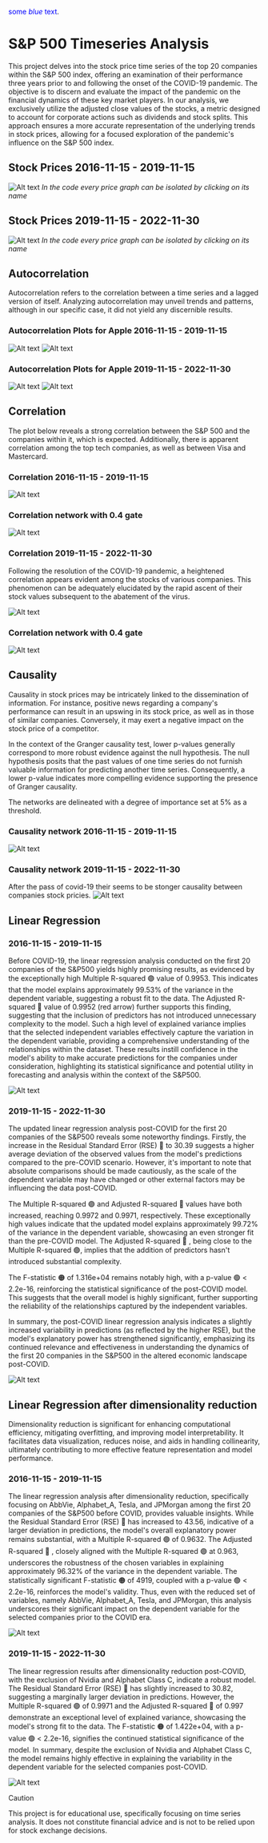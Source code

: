 <span style="color:blue">some *blue* text</span>.
# S&P 500 Timeseries Analysis

This project delves into the stock price time series of the top 20 companies within the S&P 500 index, offering an examination of their performance three years prior to and following the onset of the COVID-19 pandemic. The objective is to discern and evaluate the impact of the pandemic on the financial dynamics of these key market players. In our analysis, we exclusively utilize the adjusted close values of the stocks, a metric designed to account for corporate actions such as dividends and stock splits. This approach ensures a more accurate representation of the underlying trends in stock prices, allowing for a focused exploration of the pandemic's influence on the S&P 500 index.

## Stock Prices 2016-11-15 - 2019-11-15

![Alt text](https://github.com/Kalatz/Sp500_timeseries_covid/blob/main/Plots/1.png)
*In the code every price graph can be isolated by clicking on its name*

## Stock Prices 2019-11-15 - 2022-11-30

![Alt text](https://github.com/Kalatz/Sp500_timeseries_covid/blob/main/Plots/2.png)
*In the code every price graph can be isolated by clicking on its name*
## Autocorrelation

Autocorrelation refers to the correlation between a time series and a lagged version of itself. Analyzing autocorrelation may unveil trends and patterns, although in our specific case, it did not yield any discernible results.

### Autocorrelation Plots for Apple 2016-11-15 - 2019-11-15

![Alt text](https://github.com/Kalatz/Sp500_timeseries_covid/blob/main/Plots/3.png)
![Alt text](https://github.com/Kalatz/Sp500_timeseries_covid/blob/main/Plots/4.png)

### Autocorrelation Plots for Apple 2019-11-15 - 2022-11-30

![Alt text](https://github.com/Kalatz/Sp500_timeseries_covid/blob/main/Plots/5.png)
![Alt text](https://github.com/Kalatz/Sp500_timeseries_covid/blob/main/Plots/6.png)

## Correlation

The plot below reveals a strong correlation between the S&P 500 and the companies within it, which is expected. Additionally, there is apparent correlation among the top tech companies, as well as between Visa and Mastercard.

### Correlation 2016-11-15 - 2019-11-15

![Alt text](https://github.com/Kalatz/Sp500_timeseries_covid/blob/main/Plots/7.png)
### Correlation network with 0.4 gate
![Alt text](https://github.com/Kalatz/Sp500_timeseries_covid/blob/main/Plots/8.png)

### Correlation 2019-11-15 - 2022-11-30

Following the resolution of the COVID-19 pandemic, a heightened correlation appears evident among the stocks of various companies. This phenomenon can be adequately elucidated by the rapid ascent of their stock values subsequent to the abatement of the virus.

![Alt text](https://github.com/Kalatz/Sp500_timeseries_covid/blob/main/Plots/9.png)

### Correlation network with 0.4 gate

![Alt text](https://github.com/Kalatz/Sp500_timeseries_covid/blob/main/Plots/10.png)

## Causality

Causality in stock prices may be intricately linked to the dissemination of information. For instance, positive news regarding a company's performance can result in an upswing in its stock price, as well as in those of similar companies. Conversely, it may exert a negative impact on the stock price of a competitor.

In the context of the Granger causality test, lower p-values generally correspond to more robust evidence against the null hypothesis. The null hypothesis posits that the past values of one time series do not furnish valuable information for predicting another time series. Consequently, a lower p-value indicates more compelling evidence supporting the presence of Granger causality.

The networks are delineated with a degree of importance set at 5% as a threshold.
### Causality network 2016-11-15 - 2019-11-15

![Alt text](https://github.com/Kalatz/Sp500_timeseries_covid/blob/main/Plots/11.png)

### Causality network 2019-11-15 - 2022-11-30
After the pass of covid-19 their seems to be stonger causality between companies stock pricies.
![Alt text](https://github.com/Kalatz/Sp500_timeseries_covid/blob/main/Plots/12.png)

## Linear Regression

### 2016-11-15 - 2019-11-15

Before COVID-19, the linear regression analysis conducted on the first 20 companies of the S&P500 yields highly promising results, as evidenced by the exceptionally high Multiple R-squared 🟣 value of 0.9953. This indicates that the model explains approximately 99.53% of the variance in the dependent variable, suggesting a robust fit to the data. The Adjusted R-squared 🔴  value of 0.9952 (red arrow) further supports this finding, suggesting that the inclusion of predictors has not introduced unnecessary complexity to the model. Such a high level of explained variance implies that the selected independent variables effectively capture the variation in the dependent variable, providing a comprehensive understanding of the relationships within the dataset. These results instill confidence in the model's ability to make accurate predictions for the companies under consideration, highlighting its statistical significance and potential utility in forecasting and analysis within the context of the S&P500.

![Alt text](https://github.com/Kalatz/Sp500_timeseries_covid/blob/main/Plots/adjusted%20rsquare.png)

### 2019-11-15 - 2022-11-30

The updated linear regression analysis post-COVID for the first 20 companies of the S&P500 reveals some noteworthy findings. Firstly, the increase in the Residual Standard Error (RSE) 🔵 to 30.39 suggests a higher average deviation of the observed values from the model's predictions compared to the pre-COVID scenario. However, it's important to note that absolute comparisons should be made cautiously, as the scale of the dependent variable may have changed or other external factors may be influencing the data post-COVID.

The Multiple R-squared 🟣 and Adjusted R-squared 🔴 values have both increased, reaching 0.9972 and 0.9971, respectively. These exceptionally high values indicate that the updated model explains approximately 99.72% of the variance in the dependent variable, showcasing an even stronger fit than the pre-COVID model. The Adjusted R-squared 🔴 , being close to the Multiple R-squared 🟣, implies that the addition of predictors hasn't introduced substantial complexity.

The F-statistic 🟠  of 1.316e+04 remains notably high, with a p-value 🟢 < 2.2e-16, reinforcing the statistical significance of the post-COVID model. This suggests that the overall model is highly significant, further supporting the reliability of the relationships captured by the independent variables.

In summary, the post-COVID linear regression analysis indicates a slightly increased variability in predictions (as reflected by the higher RSE), but the model's explanatory power has strengthened significantly, emphasizing its continued relevance and effectiveness in understanding the dynamics of the first 20 companies in the S&P500 in the altered economic landscape post-COVID.

![Alt text](https://github.com/Kalatz/Sp500_timeseries_covid/blob/main/Plots/adjusted%20rsquare%20after.png)
## Linear Regression after dimensionality reduction

Dimensionality reduction is significant for enhancing computational efficiency, mitigating overfitting, and improving model interpretability. It facilitates data visualization, reduces noise, and aids in handling collinearity, ultimately contributing to more effective feature representation and model performance.

### 2016-11-15 - 2019-11-15

The linear regression analysis after dimensionality reduction, specifically focusing on AbbVie, Alphabet_A, Tesla, and JPMorgan among the first 20 companies of the S&P500 before COVID, provides valuable insights. While the Residual Standard Error (RSE) 🔵 has increased to 43.56, indicative of a larger deviation in predictions, the model's overall explanatory power remains substantial, with a Multiple R-squared 🟣 of 0.9632. The Adjusted R-squared 🔴 , closely aligned with the Multiple R-squared 🟣 at 0.963, underscores the robustness of the chosen variables in explaining approximately 96.32% of the variance in the dependent variable. The statistically significant F-statistic 🟠  of 4919, coupled with a p-value 🟢 < 2.2e-16, reinforces the model's validity. Thus, even with the reduced set of variables, namely AbbVie, Alphabet_A, Tesla, and JPMorgan, this analysis underscores their significant impact on the dependent variable for the selected companies prior to the COVID era.

![Alt text](https://github.com/Kalatz/Sp500_timeseries_covid/blob/main/Plots/r%20problem.png)

### 2019-11-15 - 2022-11-30

The linear regression results after dimensionality reduction post-COVID, with the exclusion of Nvidia and Alphabet Class C, indicate a robust model. The Residual Standard Error (RSE) 🔵 has slightly increased to 30.82, suggesting a marginally larger deviation in predictions. However, the Multiple R-squared 🟣 of 0.9971 and the Adjusted R-squared 🔴  of 0.997 demonstrate an exceptional level of explained variance, showcasing the model's strong fit to the data. The F-statistic 🟠  of 1.422e+04, with a p-value 🟢 < 2.2e-16, signifies the continued statistical significance of the model. In summary, despite the exclusion of Nvidia and Alphabet Class C, the model remains highly effective in explaining the variability in the dependent variable for the selected companies post-COVID.

![Alt text](https://github.com/Kalatz/Sp500_timeseries_covid/blob/main/Plots/regrs.png)

> [!CAUTION]
> This project is for educational use, specifically focusing on time series analysis. It does not constitute financial advice and is not to be relied upon for stock exchange decisions.
